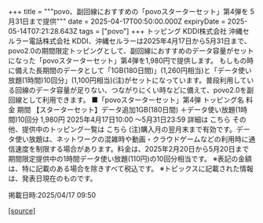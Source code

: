 +++
title = """povo、副回線におすすめの「povoスターターセット」第4弾を 5月31日まで提供"""
date = 2025-04-17T00:50:00.000Z
expiryDate = 2025-05-14T07:21:28.643Z
tags = ["povo"]
+++
トッピング KDDI株式会社 沖縄セルラー電話株式会社 KDDI、沖縄セルラーは2025年4月17日から5月31日まで、povo2.0の期間限定トッピングとして、副回線におすすめのデータ容量がセットになった「povoスターターセット」第4弾を1,980円で提供します。 もしもの時に備えた長期間のデータとして「1GB(180日間)」(1,260円相当)と「データ使い放題(1時間)10回分」(1,100円相当)(注)がセットになっています。普段利用している回線のデータ容量が足りない、つながりにくい時などに備えて、povo2.0を副回線として利用できます。 ■「povoスターターセット」第4弾 トッピング名 料金 期間 【スターターセット】データ追加1GB(180日間) ＋データ使い放題(1時間)10回分 1,980円 2025年4月17日10:00 ～5月31日23:59 詳細は こちら その他、提供中のトッピング一覧は こちら (注)購入月の翌月末まで有効です。データ使い放題は、ネットワークの混雑時や動画・クラウドゲームなどの利用時に通信速度を制限する場合があります。料金は、2025年2月20日から5月20日まで期間限定提供中の1時間データ使い放題(110円)の10回分相当です。 ※表記の金額は、特に記載のある場合を除きすべて税込です。 ※トピックスに記載された情報は、発表日現在のものです。

掲載日時:2025/04/17 09:50

[[source]](https://povo.jp/news/newsrelease/20250417_02/)
